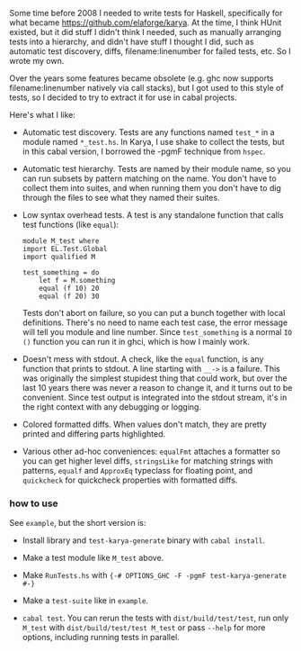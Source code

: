 Some time before 2008 I needed to write tests for Haskell, specifically for
what became <https://github.com/elaforge/karya>.  At the time, I think HUnit
existed, but it did stuff I didn't think I needed, such as manually arranging
tests into a hierarchy, and didn't have stuff I thought I did, such as
automatic test discovery, diffs, filename:linenumber for failed tests, etc.
So I wrote my own.

Over the years some features became obsolete (e.g. ghc now supports
filename:linenumber natively via call stacks), but I got used to this style
of tests, so I decided to try to extract it for use in cabal projects.

Here's what I like:

- Automatic test discovery.  Tests are any functions named `test_*` in a
module named `*_test.hs`.  In Karya, I use shake to collect the tests, but
in this cabal version, I borrowed the -pgmF technique from `hspec`.

- Automatic test hierarchy.  Tests are named by their module name, so you can
run subsets by pattern matching on the name.  You don't have to collect them
into suites, and when running them you don't have to dig through the files to
see what they named their suites.

- Low syntax overhead tests.  A test is any standalone function that calls
test functions (like `equal`):

    ```
    module M_test where
    import EL.Test.Global
    import qualified M

    test_something = do
        let f = M.something
        equal (f 10) 20
        equal (f 20) 30
    ```

    Tests don't abort on failure, so you can put a bunch together with local
    definitions.  There's no need to name each test case, the error message
    will tell you module and line number.  Since `test_something` is a normal
    `IO ()` function you can run it in ghci, which is how I mainly work.

- Doesn't mess with stdout.  A check, like the `equal` function, is any
function that prints to stdout.  A line starting with `__->` is a failure.
This was originally the simplest stupidest thing that could work, but over
the last 10 years there was never a reason to change it, and it turns out to
be convenient.  Since test output is integrated into the stdout stream, it's
in the right context with any debugging or logging.

- Colored formatted diffs.  When values don't match, they are pretty printed
and differing parts highlighted.

- Various other ad-hoc conveniences: `equalFmt` attaches a formatter so you
can get higher level diffs, `stringsLike` for matching strings with patterns,
`equalf` and `ApproxEq` typeclass for floating point, and `quickcheck` for
quickcheck properties with formatted diffs.

### how to use

See `example`, but the short version is:

- Install library and `test-karya-generate` binary with `cabal install`.

- Make a test module like `M_test` above.

- Make `RunTests.hs` with `{-# OPTIONS_GHC -F -pgmF test-karya-generate #-}`

- Make a `test-suite` like in `example`.

- `cabal test`.  You can rerun the tests with `dist/build/test/test`, run
only `M_test` with `dist/build/test/test M_test` or pass `--help` for more
options, including running tests in parallel.
